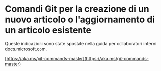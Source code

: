 # <a name="git-commands-for-creating-a-new-article-or-updating-an-existing-article"></a>Comandi Git per la creazione di un nuovo articolo o l'aggiornamento di un articolo esistente

Queste indicazioni sono state spostate nella guida per collaboratori interni docs.microsoft.com.

[https://aka.ms/git-commands-master](https://aka.ms/git-commands-master)

